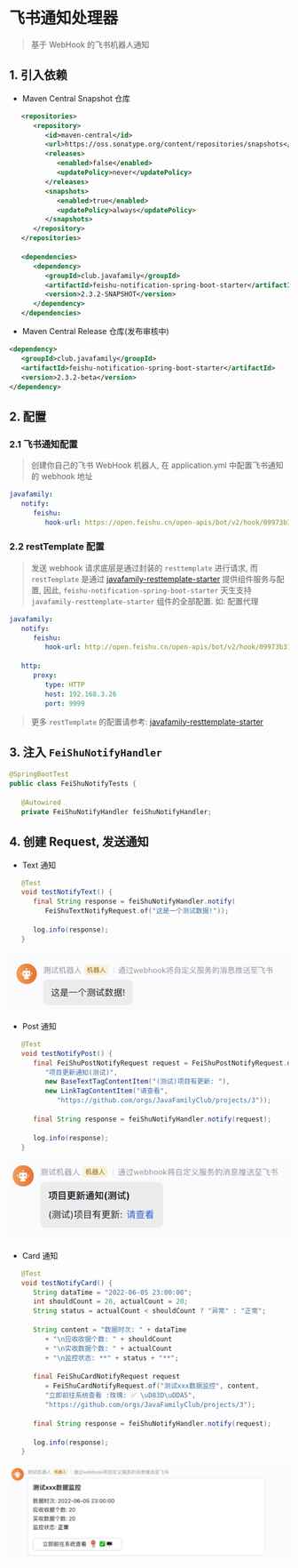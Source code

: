 # 飞书通知处理器

> 基于 WebHook 的飞书机器人通知

## 1. 引入依赖

* Maven Central Snapshot 仓库

``` xml
   <repositories>
      <repository>
         <id>maven-central</id>
         <url>https://oss.sonatype.org/content/repositories/snapshots</url>
         <releases>
            <enabled>false</enabled>
            <updatePolicy>never</updatePolicy>
         </releases>
         <snapshots>
            <enabled>true</enabled>
            <updatePolicy>always</updatePolicy>
         </snapshots>
      </repository>
   </repositories>

   <dependencies>
      <dependency>
         <groupId>club.javafamily</groupId>
         <artifactId>feishu-notification-spring-boot-starter</artifactId>
         <version>2.3.2-SNAPSHOT</version>
      </dependency>
   </dependencies>
```

* Maven Central Release 仓库(发布审核中)

``` xml
<dependency>
   <groupId>club.javafamily</groupId>
   <artifactId>feishu-notification-spring-boot-starter</artifactId>
   <version>2.3.2-beta</version>
</dependency>
```

## 2. 配置

### 2.1 飞书通知配置

> 创建你自己的飞书 WebHook 机器人, 在 application.yml 中配置飞书通知的 webhook 地址

```yml
javafamily:
   notify:
      feishu:
         hook-url: https://open.feishu.cn/open-apis/bot/v2/hook/09973b31-0c1a-4924-b900-6173bb429644
```

### 2.2 restTemplate 配置

> 发送 webhook 请求底层是通过封装的 `resttemplate` 进行请求,
> 而 `restTemplate` 是通过 [javafamily-resttemplate-starter](https://github.com/JavaFamilyClub/javafamily-core/tree/main/javafamily-resttemplate-starter)
> 提供组件服务与配置, 因此, `feishu-notification-spring-boot-starter` 天生支持 `javafamily-resttemplate-starter` 组件的全部配置.
> 如: 配置代理

``` yml
javafamily:
   notify:
      feishu:
         hook-url: http://open.feishu.cn/open-apis/bot/v2/hook/09973b31-0c1a-4924-b900-6173bb429644

   http:
      proxy:
         type: HTTP
         host: 192.168.3.26
         port: 9999
```

> 更多 `restTemplate` 的配置请参考: [javafamily-resttemplate-starter](https://github.com/JavaFamilyClub/javafamily-core/tree/main/javafamily-resttemplate-starter)

## 3. 注入 `FeiShuNotifyHandler`

``` java
@SpringBootTest
public class FeiShuNotifyTests {

   @Autowired
   private FeiShuNotifyHandler feiShuNotifyHandler;
```

## 4. 创建 Request, 发送通知

* Text 通知
```java
   @Test
   void testNotifyText() {
      final String response = feiShuNotifyHandler.notify(
         FeiShuTextNotifyRequest.of("这是一个测试数据!"));

      log.info(response);
   }
```

![image-20220806170743367](img/README//image-20220806170743367.png)

* Post 通知
```java
   @Test
   void testNotifyPost() {
      final FeiShuPostNotifyRequest request = FeiShuPostNotifyRequest.of(
         "项目更新通知(测试)",
         new BaseTextTagContentItem("(测试)项目有更新: "),
         new LinkTagContentItem("请查看",
            "https://github.com/orgs/JavaFamilyClub/projects/3"));

      final String response = feiShuNotifyHandler.notify(request);

      log.info(response);
   }
```

![image-20220806170844395](img/README//image-20220806170844395.png)

* Card 通知

``` java
   @Test
   void testNotifyCard() {
      String dataTime = "2022-06-05 23:00:00";
      int shouldCount = 20, actualCount = 20;
      String status = actualCount < shouldCount ? "异常" : "正常";

      String content = "数据时次: " + dataTime
         + "\n应收收据个数: " + shouldCount
         + "\n实收数据个数: " + actualCount
         + "\n监控状态: **" + status + "**";

      final FeiShuCardNotifyRequest request
         = FeiShuCardNotifyRequest.of("测试xxx数据监控", content,
         "立即前往系统查看 :玫瑰:️ ✅ \uD83D\uDDA5️",
         "https://github.com/orgs/JavaFamilyClub/projects/3");

      final String response = feiShuNotifyHandler.notify(request);

      log.info(response);
   }
```

![image-20220806170925022](img/README//image-20220806170925022.png)
